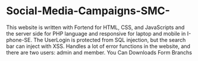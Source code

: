 # Social-Media-Campaigns-SMC-
This website is written with Fortend for HTML, CSS, and JavaScripts and the server side for PHP language and responsive for laptop and mobile in I-phone-SE. The UserLogin is protected from SQL injection, but the search bar can inject with XSS. Handles a lot of error functions in the website, and there are two users: admin and member.
You Can Downloads Form Branchs
